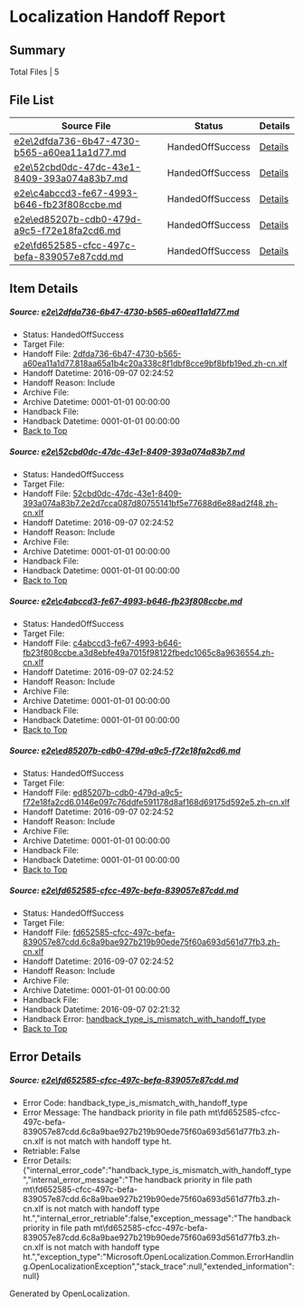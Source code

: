 # <a name='report-top'></a> Localization Handoff Report

## Summary
 Total Files | 5

## File List
 Source File | Status | Details 
 ----------- | ------ | ------- 
 [e2e\2dfda736-6b47-4730-b565-a60ea11a1d77.md](https://github.com/OpenLocalizationTestOrg/ol-test0/blob/5f7e1372c22a4ac9564d407cdfa8eafb00034df1/e2e/2dfda736-6b47-4730-b565-a60ea11a1d77.md) | HandedOffSuccess | [Details](#b84a41b44dfc1e5300561595fc02347146409e8d4)
 [e2e\52cbd0dc-47dc-43e1-8409-393a074a83b7.md](https://github.com/OpenLocalizationTestOrg/ol-test0/blob/b932f1ed70020c07915c0643cbea6b609b6f87ba/e2e/52cbd0dc-47dc-43e1-8409-393a074a83b7.md) | HandedOffSuccess | [Details](#7a02a2a1d3f92a23c420f8cadf1ee1dadb05779a5)
 [e2e\c4abccd3-fe67-4993-b646-fb23f808ccbe.md](https://github.com/OpenLocalizationTestOrg/ol-test0/blob/b932f1ed70020c07915c0643cbea6b609b6f87ba/e2e/c4abccd3-fe67-4993-b646-fb23f808ccbe.md) | HandedOffSuccess | [Details](#1b8227971dfcfb15bbacd3bc603148202cb9c3bf8)
 [e2e\ed85207b-cdb0-479d-a9c5-f72e18fa2cd6.md](https://github.com/OpenLocalizationTestOrg/ol-test0/blob/c147645c3b357701bede6008c6dd55fa7e24efde/e2e/ed85207b-cdb0-479d-a9c5-f72e18fa2cd6.md) | HandedOffSuccess | [Details](#a9841c72c2d6ae57bffe8d69b9cff8478d95154410)
 [e2e\fd652585-cfcc-497c-befa-839057e87cdd.md](https://github.com/OpenLocalizationTestOrg/ol-test0/blob/6421cd537e57f06be32dba255519b8c6b4c14482/e2e/fd652585-cfcc-497c-befa-839057e87cdd.md) | HandedOffSuccess | [Details](#fb64dd2562831c1f75c03089ab5f0d9dcdc7498a11)

## Item Details
##### <a name='b84a41b44dfc1e5300561595fc02347146409e8d4'></a> Source: [e2e\2dfda736-6b47-4730-b565-a60ea11a1d77.md](https://github.com/OpenLocalizationTestOrg/ol-test0/blob/5f7e1372c22a4ac9564d407cdfa8eafb00034df1/e2e/2dfda736-6b47-4730-b565-a60ea11a1d77.md)
* Status: HandedOffSuccess
* Target File: 
* Handoff File: [2dfda736-6b47-4730-b565-a60ea11a1d77.818aa65a1b4c20a338c8f1dbf8cce9bf8bfb19ed.zh-cn.xlf](https://github.com/OpenLocalizationTestOrg/ol-test0-handoff/blob/0ed9e3421d10bd13af7459c411349af2ecdaaba6/ol-handoff/OpenLocalizationTestOrg/ol-test0-zhcn/ci/2dfda736-6b47-4730-b565-a60ea11a1d77.818aa65a1b4c20a338c8f1dbf8cce9bf8bfb19ed.zh-cn.xlf)
* Handoff Datetime: 2016-09-07 02:24:52
* Handoff Reason: Include
* Archive File: 
* Archive Datetime: 0001-01-01 00:00:00
* Handback File: 
* Handback Datetime: 0001-01-01 00:00:00
* [Back to Top](#report-top)

##### <a name='7a02a2a1d3f92a23c420f8cadf1ee1dadb05779a5'></a> Source: [e2e\52cbd0dc-47dc-43e1-8409-393a074a83b7.md](https://github.com/OpenLocalizationTestOrg/ol-test0/blob/b932f1ed70020c07915c0643cbea6b609b6f87ba/e2e/52cbd0dc-47dc-43e1-8409-393a074a83b7.md)
* Status: HandedOffSuccess
* Target File: 
* Handoff File: [52cbd0dc-47dc-43e1-8409-393a074a83b7.2e2d7cca087d80755141bf5e77688d6e88ad2f48.zh-cn.xlf](https://github.com/OpenLocalizationTestOrg/ol-test0-handoff/blob/0ed9e3421d10bd13af7459c411349af2ecdaaba6/ol-handoff/OpenLocalizationTestOrg/ol-test0-zhcn/ci/52cbd0dc-47dc-43e1-8409-393a074a83b7.2e2d7cca087d80755141bf5e77688d6e88ad2f48.zh-cn.xlf)
* Handoff Datetime: 2016-09-07 02:24:52
* Handoff Reason: Include
* Archive File: 
* Archive Datetime: 0001-01-01 00:00:00
* Handback File: 
* Handback Datetime: 0001-01-01 00:00:00
* [Back to Top](#report-top)

##### <a name='1b8227971dfcfb15bbacd3bc603148202cb9c3bf8'></a> Source: [e2e\c4abccd3-fe67-4993-b646-fb23f808ccbe.md](https://github.com/OpenLocalizationTestOrg/ol-test0/blob/b932f1ed70020c07915c0643cbea6b609b6f87ba/e2e/c4abccd3-fe67-4993-b646-fb23f808ccbe.md)
* Status: HandedOffSuccess
* Target File: 
* Handoff File: [c4abccd3-fe67-4993-b646-fb23f808ccbe.a3d8ebfe49a7015f98122fbedc1065c8a9636554.zh-cn.xlf](https://github.com/OpenLocalizationTestOrg/ol-test0-handoff/blob/0ed9e3421d10bd13af7459c411349af2ecdaaba6/ol-handoff/OpenLocalizationTestOrg/ol-test0-zhcn/ci/c4abccd3-fe67-4993-b646-fb23f808ccbe.a3d8ebfe49a7015f98122fbedc1065c8a9636554.zh-cn.xlf)
* Handoff Datetime: 2016-09-07 02:24:52
* Handoff Reason: Include
* Archive File: 
* Archive Datetime: 0001-01-01 00:00:00
* Handback File: 
* Handback Datetime: 0001-01-01 00:00:00
* [Back to Top](#report-top)

##### <a name='a9841c72c2d6ae57bffe8d69b9cff8478d95154410'></a> Source: [e2e\ed85207b-cdb0-479d-a9c5-f72e18fa2cd6.md](https://github.com/OpenLocalizationTestOrg/ol-test0/blob/c147645c3b357701bede6008c6dd55fa7e24efde/e2e/ed85207b-cdb0-479d-a9c5-f72e18fa2cd6.md)
* Status: HandedOffSuccess
* Target File: 
* Handoff File: [ed85207b-cdb0-479d-a9c5-f72e18fa2cd6.0146e097c76ddfe591178d8af168d69175d592e5.zh-cn.xlf](https://github.com/OpenLocalizationTestOrg/ol-test0-handoff/blob/0ed9e3421d10bd13af7459c411349af2ecdaaba6/ol-handoff/OpenLocalizationTestOrg/ol-test0-zhcn/ci/ed85207b-cdb0-479d-a9c5-f72e18fa2cd6.0146e097c76ddfe591178d8af168d69175d592e5.zh-cn.xlf)
* Handoff Datetime: 2016-09-07 02:24:52
* Handoff Reason: Include
* Archive File: 
* Archive Datetime: 0001-01-01 00:00:00
* Handback File: 
* Handback Datetime: 0001-01-01 00:00:00
* [Back to Top](#report-top)

##### <a name='fb64dd2562831c1f75c03089ab5f0d9dcdc7498a11'></a> Source: [e2e\fd652585-cfcc-497c-befa-839057e87cdd.md](https://github.com/OpenLocalizationTestOrg/ol-test0/blob/6421cd537e57f06be32dba255519b8c6b4c14482/e2e/fd652585-cfcc-497c-befa-839057e87cdd.md)
* Status: HandedOffSuccess
* Target File: 
* Handoff File: [fd652585-cfcc-497c-befa-839057e87cdd.6c8a9bae927b219b90ede75f60a693d561d77fb3.zh-cn.xlf](https://github.com/OpenLocalizationTestOrg/ol-test0-handoff/blob/0ed9e3421d10bd13af7459c411349af2ecdaaba6/ol-handoff/OpenLocalizationTestOrg/ol-test0-zhcn/ci/fd652585-cfcc-497c-befa-839057e87cdd.6c8a9bae927b219b90ede75f60a693d561d77fb3.zh-cn.xlf)
* Handoff Datetime: 2016-09-07 02:24:52
* Handoff Reason: Include
* Archive File: 
* Archive Datetime: 0001-01-01 00:00:00
* Handback File: 
* Handback Datetime: 2016-09-07 02:21:32
* Handback Error: [handback_type_is_mismatch_with_handoff_type](#fb64dd2562831c1f75c03089ab5f0d9dcdc7498a11handback_type_is_mismatch_with_handoff_type)
* [Back to Top](#report-top)


## Error Details
##### <a name='fb64dd2562831c1f75c03089ab5f0d9dcdc7498a11handback_type_is_mismatch_with_handoff_type'></a> Source: [e2e\fd652585-cfcc-497c-befa-839057e87cdd.md](#fb64dd2562831c1f75c03089ab5f0d9dcdc7498a11)
* Error Code: handback_type_is_mismatch_with_handoff_type
* Error Message: The handback priority in file path mt\fd652585-cfcc-497c-befa-839057e87cdd.6c8a9bae927b219b90ede75f60a693d561d77fb3.zh-cn.xlf is not match with handoff type ht.
* Retriable: False
* Error Details: {"internal_error_code":"handback_type_is_mismatch_with_handoff_type","internal_error_message":"The handback priority in file path mt\\fd652585-cfcc-497c-befa-839057e87cdd.6c8a9bae927b219b90ede75f60a693d561d77fb3.zh-cn.xlf is not match with handoff type ht.","internal_error_retriable":false,"exception_message":"The handback priority in file path mt\\fd652585-cfcc-497c-befa-839057e87cdd.6c8a9bae927b219b90ede75f60a693d561d77fb3.zh-cn.xlf is not match with handoff type ht.","exception_type":"Microsoft.OpenLocalization.Common.ErrorHandling.OpenLocalizationException","stack_trace":null,"extended_information":null}


Generated by OpenLocalization.
